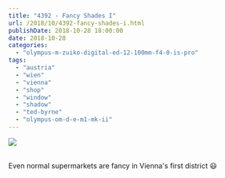 ```yaml
---
title: "4392 - Fancy Shades I"
url: /2018/10/4392-fancy-shades-i.html
publishDate: 2018-10-28 18:00:00
date: 2018-10-28
categories: 
  - "olympus-m-zuiko-digital-ed-12-100mm-f4-0-is-pro"
tags: 
  - "austria"
  - "wien"
  - "vienna"
  - "shop"
  - "window"
  - "shadow"
  - "ted-byrne"
  - "olympus-om-d-e-m1-mk-ii"
---
```

<div class="container">
<div class="center"><a target="_blank" href="https://d25zfm9zpd7gm5.cloudfront.net/1200x1200/2017/20170802_171324_lr.jpg"><img class="webfeedsFeaturedVisual" src="https://d25zfm9zpd7gm5.cloudfront.net/0600x0600/2017/20170802_171324_lr.jpg" /></a></div>
</div>
<br />

Even normal supermarkets are fancy in Vienna's first district
:smiley: